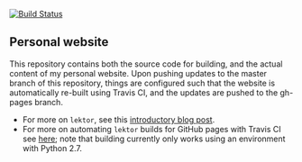 [![Build Status](https://travis-ci.org/spencerkclark/website.svg?branch=master)](https://travis-ci.org/spencerkclark/website)

Personal website
----------------

This repository contains both the source code for building, and the actual
content of my personal website.  Upon pushing updates to the master branch of
this repository, things are configured such that the website is automatically
re-built using Travis CI, and the updates are pushed to the gh-pages branch.
- For more on `lektor`, see
  this [introductory blog post](http://lucumr.pocoo.org/2015/12/21/introducing-lektor/).
- For more on automating `lektor` builds for GitHub pages with Travis CI
  see [here](https://www.getlektor.com/docs/deployment/travisci/); note that
  building currently only works using an environment with Python 2.7.
